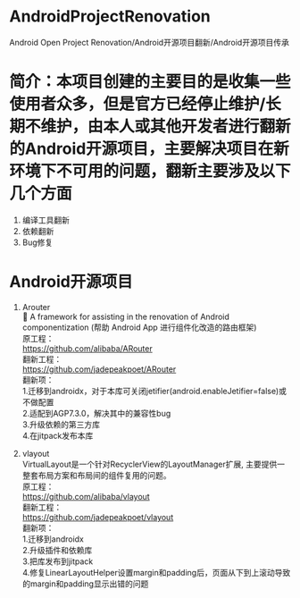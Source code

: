 # AndroidProjectRenovation
Android Open Project Renovation/Android开源项目翻新/Android开源项目传承

# 简介：本项目创建的主要目的是收集一些使用者众多，但是官方已经停止维护/长期不维护，由本人或其他开发者进行翻新的Android开源项目，主要解决项目在新环境下不可用的问题，翻新主要涉及以下几个方面  
1. 编译工具翻新
2. 依赖翻新
3. Bug修复

# Android开源项目
1. Arouter  
 💪 A framework for assisting in the renovation of Android componentization (帮助 Android App 进行组件化改造的路由框架)  
原工程：  
https://github.com/alibaba/ARouter  
翻新工程：  
https://github.com/jadepeakpoet/ARouter  
翻新项：  
1.迁移到androidx，对于本库可关闭jetifier(android.enableJetifier=false)或不做配置  
2.适配到AGP7.3.0，解决其中的兼容性bug  
3.升级依赖的第三方库  
4.在jitpack发布本库  

2. vlayout  
VirtualLayout是一个针对RecyclerView的LayoutManager扩展, 主要提供一整套布局方案和布局间的组件复用的问题。  
原工程：  
https://github.com/alibaba/vlayout  
翻新工程：  
https://github.com/jadepeakpoet/vlayout  
翻新项：  
1.迁移到androidx  
2.升级插件和依赖库  
3.把库发布到jitpack  
4.修复LinearLayoutHelper设置margin和padding后，页面从下到上滚动导致的margin和padding显示出错的问题  
